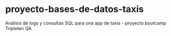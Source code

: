 # proyecto-bases-de-datos-taxis
Análisis de logs y consultas SQL para una app de taxis - proyecto bootcamp Tripleten QA
